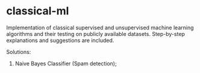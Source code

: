 # classical-ml
Implementation of classical supervised and unsupervised machine learning algorithms and their testing on publicly available datasets. Step-by-step explanations and suggestions are included.

Solutions:

1. Naive Bayes Classifier (Spam detection);
